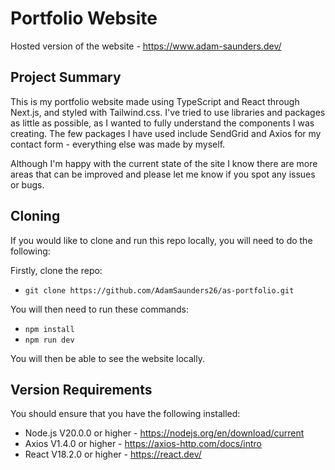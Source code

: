 # **Portfolio Website**

Hosted version of the website - https://www.adam-saunders.dev/

## **Project Summary**

This is my portfolio website made using TypeScript and React through Next.js, and styled with Tailwind.css. I've tried to use libraries and packages as little as possible, as I wanted to fully understand the components I was creating. The few packages I have used include SendGrid and Axios for my contact form - everything else was made by myself.

Although I'm happy with the current state of the site I know there are more areas that can be improved and please let me know if you spot any issues or bugs.

## **Cloning**

If you would like to clone and run this repo locally, you will need to do the following:

Firstly, clone the repo:

- `git clone https://github.com/AdamSaunders26/as-portfolio.git`

You will then need to run these commands:

- `npm install`
- `npm run dev`

You will then be able to see the website locally.

## **Version Requirements**

You should ensure that you have the following installed:

- Node.js V20.0.0 or higher - https://nodejs.org/en/download/current
- Axios V1.4.0 or higher - https://axios-http.com/docs/intro
- React V18.2.0 or higher - https://react.dev/
